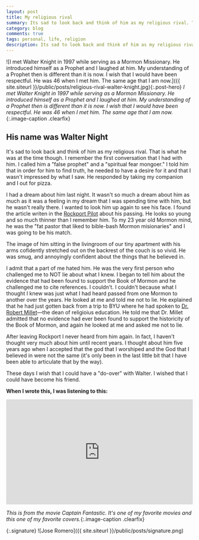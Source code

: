 ```yaml
---
layout: post
title: My religious rival
summary: Its sad to look back and think of him as my religious rival. That is what he was though. I remember vividly the first conversation that I had with him. I was so certain that I was preaching the truth that I called him a "false prophet" and a "spiritual fear mongoer." I told him that in order for him to find truth, he needed to have a desire for it and that I wasn't impressed by what I saw.
category: blog
comments: true
tags: personal, life, religion
description: Its sad to look back and think of him as my religious rival. That is what he was though. 
---
```


![I met Walter Knight in 1997 while serving as a Mormon Missionary. He introduced himself as a Prophet and I laughed at him. My understanding of a Prophet then is different than it is now. I wish that I would have been respectful. He was 46 when I met him. The same age that I am now.]({{ site.siteurl }}/public/posts/religious-rival-walter-knight.jpg){:.post-hero}
*I met Walter Knight in 1997 while serving as a Mormon Missionary. He introduced himself as a Prophet and I laughed at him. My understanding of a Prophet then is different than it is now. I wish that I would have been respectful. He was 46 when I met him. The same age that I am now.*{:.image-caption .clearfix}


## His name was Walter Night 
It's sad to look back and think of him as my religious rival. That is what he was at the time though. I remember the first conversation that I had with him. I called him a "false prophet" and a "spiritual fear mongoer." I told him that in order for him to find truth, he needed to have a desire for it and that I wasn't impressed by what I saw. He responded by taking my companion and I out for pizza.

I had a dream about him last night. It wasn't so much a dream about him as much as it was a feeling in my dream that I was spending time with him, but he wasn't really there. I wanted to look him up again to see his face. I found the article writen in the [Rockport Pilot](http://www.rockportpilot.com/people/article_e434e962-181e-5c34-824f-c74250d1c455.html) about his passing. He looks so young and so much thinner than I remember him. To my 23 year old Mormon mind, he was the "fat pastor that liked to bible-bash Mormon misionaries" and I was going to be his match. 

The image of him sitting in the livingroom of our tiny apartment with his arms cofidently stretched out on the backrest of the couch is so vivid. He was smug, and annoyingly confident about the things that he believed in. 

I admit that a part of me hated him. He was the very first person who challenged me to NOT lie about what I knew. I began to tell him about the evidence that had been found to support the Book of Mormon and he challenged me to cite references. I couldn't. I couldn't because what I thought I knew was just what I had heard passed from one Mormon to another over the years. He looked at me and told me not to lie. He explained that he had just gotten back from a trip to BYU where he had spoken to [Dr. Robert Millet](https://religion.byu.edu/robert_millet)—the dean of religioius education. He told me that Dr. Millet admitted that no evidence had ever been found to support the historicity of the Book of Mormon, and again he looked at me and asked me not to lie.

After leaving Rockport I never heard from him again. In fact, I haven't thought very much about him until recent years. I thought about him five years ago when I accepted that the god that I worshiped and the God that I believed in were not the same (it's only been in the last little bit that I have been able to articulate that by the way).

These days I wish that I could have a "do-over" with Walter. I wished that I could have become his friend.

**When I wrote this, I was listening to this:**
 <style>.embed-container { position: relative; padding-bottom: 56.25%; height: 0; overflow: hidden; max-width: 100%; } .embed-container iframe, .embed-container object, .embed-container embed { position: absolute; top: 0; left: 0; width: 100%; height: 100%; }</style>
<div class='embed-container'><iframe src='https://www.youtube.com/embed/QaCyaZiiuHA?rel=0&amp;t=20s&amp;showinfo=0' frameborder='0' allowfullscreen></iframe></div>

*This is from the movie Captain Fantastic. It's one of my favorite movies and this one of my favorite covers.*{:.image-caption .clearfix}


{:.signature}
![Jose Romero]({{ site.siteurl }}/public/posts/signature.png)

